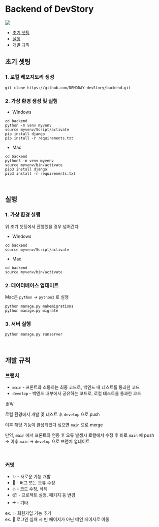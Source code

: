 # Backend of DevStory 

<img src="https://img.shields.io/badge/django-092E20?style=for-the-badge&logo=django&logoColor=white">

- [초기 셋팅](#초기-셋팅) <br>
- [실행](#실행) <br>
- [개발 규칙](#개발-규칙)

## 초기 셋팅

### 1. 로컬 레포지토리 생성
```
git clone https://github.com/DEMODAY-devStory/backend.git
```

### 2. 가상 환경 생성 및 실행
- Windows
```
cd backend
python -m venv myvenv
source myvenv/Script/activate
pip install django
pip install -r requirements.txt
```

- Mac
```
cd backend
python3 -m venv myvenv
source myvenv/bin/activate
pip3 install django
pip3 install -r requirements.txt
```

<br>

## 실행

### 1. 가상 환경 실행
위 초기 셋팅에서 진행했을 경우 넘어간다
- Windows
```
cd backend
source myvenv/Script/activate
```

- Mac
```
cd backend
source myvenv/bin/activate
```

### 2. 데이터베이스 업데이트
Mac은 ```python``` -> ```python3``` 로 실행

```
python manage.py makemigrations
python manage.py migrate
```

### 3. 서버 실행
```
python manage.py runserver
```

<br>

## 개발 규칙

### 브랜치

- ```main``` - 프론트와 소통하는 최종 코드로, 백엔드 내 테스트를 통과한 코드
- ```develop``` - 백엔드 내부에서 공유하는 코드로, 로컬 테스트를 통과한 코드

*정리*

로컬 환경에서 개발 및 테스트 후 ```develop``` 으로 push <br>

이후 해당 기능이 완성되었다 싶으면 ```main``` 으로 merge <br>

만약, ```main``` 에서 프론트와 연동 후 오류 발생시 로컬에서 수정 후 바로 ```main``` 에 push <br>
  -> 이후 ```main``` -> ```develop``` 으로 브랜치 업데이트
  
<br>

### 커밋

- :sparkles: - 새로운 기능 개발
- :bug: - 버그 또는 오류 수정 
- :fire: - 코드 수정, 삭제
- :package: - 프로젝트 설정, 패키지 등 변경
- :heavy_plus_sign: - 기타

ex. :sparkles: 회원가입 기능 추가 <br>
ex. :bug: 로그인 실패 시 빈 페이지가 아닌 메인 페이지로 이동

<br>



